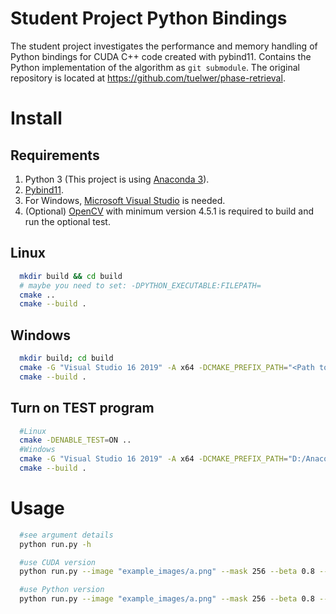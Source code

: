 # Student Project Python Bindings
The student project investigates the performance and memory handling of Python bindings for CUDA C++ code created with pybind11.
Contains the Python implementation of the algorithm as `git submodule`. The original repository is located at https://github.com/tuelwer/phase-retrieval.

# Install

## Requirements

1. Python 3 (This project is using [Anaconda 3](https://www.anaconda.com/)).
2. [Pybind11](https://anaconda.org/conda-forge/pybind11).
3. For Windows, [Microsoft Visual Studio](https://visualstudio.microsoft.com/vs/community/) is needed.
4. (Optional) [OpenCV](https://opencv.org/opencv-4-5-1/) with minimum version 4.5.1 is required to build and run the optional test.

## Linux

```bash
  mkdir build && cd build
  # maybe you need to set: -DPYTHON_EXECUTABLE:FILEPATH=
  cmake ..
  cmake --build .
```

## Windows

```bash
  mkdir build; cd build
  cmake -G "Visual Studio 16 2019" -A x64 -DCMAKE_PREFIX_PATH="<Path to Anaconda>/Anaconda3/Lib/site-packages/pybind11/share/cmake/pybind11" ..
  cmake --build .
```
## Turn on TEST program

```bash
  #Linux
  cmake -DENABLE_TEST=ON ..
  #Windows
  cmake -G "Visual Studio 16 2019" -A x64 -DCMAKE_PREFIX_PATH="D:/Anaconda3/Lib/site-packages/pybind11/share/cmake/pybind11" -DENABLE_TEST=ON ..
  cmake --build .
```

# Usage

```bash
  #see argument details
  python run.py -h

  #use CUDA version
  python run.py --image "example_images/a.png" --mask 256 --beta 0.8 --step 100 --mode hybrid --type cuda

  #use Python version
  python run.py --image "example_images/a.png" --mask 256 --beta 0.8 --step 100 --mode hybrid --type python
```